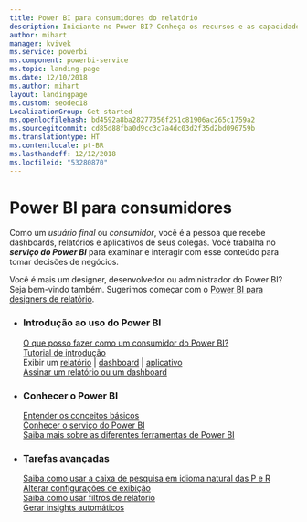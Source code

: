 ```yaml
---
title: Power BI para consumidores do relatório
description: Iniciante no Power BI? Conheça os recursos e as capacidades do Power BI e descubra o que você pode fazer com eles como consumidor ou usuário final do Power BI.
author: mihart
manager: kvivek
ms.service: powerbi
ms.component: powerbi-service
ms.topic: landing-page
ms.date: 12/10/2018
ms.author: mihart
layout: landingpage
ms.custom: seodec18
LocalizationGroup: Get started
ms.openlocfilehash: bd4592a8ba28277356f251c81906ac265c1759a2
ms.sourcegitcommit: cd85d88fba0d9cc3c7a4dc03d2f35d2bd096759b
ms.translationtype: HT
ms.contentlocale: pt-BR
ms.lasthandoff: 12/12/2018
ms.locfileid: "53280870"
---
```

# <a name="power-bi-for-consumers"></a>Power BI para consumidores
Como um *usuário final* ou *consumidor*, você é a pessoa que recebe dashboards, relatórios e aplicativos de seus colegas. Você trabalha no ***serviço do Power BI*** para examinar e interagir com esse conteúdo para tomar decisões de negócios.

Você é mais um designer, desenvolvedor ou administrador do Power BI? Seja bem-vindo também. Sugerimos começar com o [Power BI para designers de relatório](../power-bi-creator-landing.md).

<ul class="panelContent cardsF"> 
              <li> 
                             <div class="cardSize"> 
                                           <div class="cardPadding"> 
                                                          <div class="card"> 
                                                                        <div class="cardText"> 
                                                                                      <h3>Introdução ao uso do Power BI</h3> 
                                                                                      <p></p>
                                                                                            <a href="end-user-consumer.md">O que posso fazer como um consumidor do Power BI?</a><br/> 
                                                                                            <a href="../service-get-started.md">Tutorial de introdução</a><br/>
Exibir um <a href="end-user-report-open.md">relatório</a> | <a href="end-user-dashboard-open.md">dashboard</a> | <a href="end-user-apps.md">aplicativo</a><br/> 
                                                                                            <!--<a href="end-user-collaborate.md">Collaborate</a><br/> -->
                                                                                            <a href="end-user-subscribe.md">Assinar um relatório ou um dashboard</a><br/> 
                                                                        </div> 
                                                          </div> 
                                           </div> 
                             </div> 
              </li>
              <li> 
                             <div class="cardSize"> 
                                           <div class="cardPadding"> 
                                                          <div class="card"> 
                                                                        <div class="cardText"> 
                                                                                      <h3>Conhecer o Power BI</h3> 
                                                                                      <p></p>
                                                                                            <a href="end-user-basic-concepts.md">Entender os conceitos básicos</a><br/>
                                                                                            <a href="end-user-experience.md">Conhecer o serviço do Power BI</a><br/> 
                                                                                            <a href="../power-bi-overview.md">Saiba mais sobre as diferentes ferramentas de Power BI</a><br/> 
                                                                                            <!--<a href="end-user-faq.md">FAQ: Frequently Asked Questions</a> -->
                                                                        </div> 
                                                          </div> 
                                           </div> 
                             </div> 
              </li>
              <li> 
                             <div class="cardSize"> 
                                           <div class="cardPadding"> 
                                                          <div class="card"> 
                                                                        <div class="cardText"> 
                                                                                      <h3>Tarefas avançadas</h3> 
                                                                                      <p></p>
                                                                                            <a href="end-user-q-and-a.md">Saiba como usar a caixa de pesquisa em idioma natural das P e R</a><br/> 
                                                                                            <a href="end-user-focus.md">Alterar configurações de exibição</a><br/> 
                                                                                            <a href="end-user-report-filter.md">Saiba como usar filtros de relatório</a><br> 
                                                                                            <a href="end-user-insights.md">Gerar insights automáticos</a><br/> 
                                                                        </div> 
                                                          </div> 
                                           </div> 
                             </div> 
              </li>
</ul>


